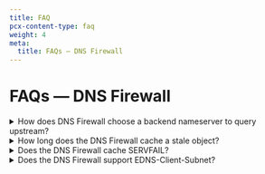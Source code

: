 ```yaml
---
title: FAQ
pcx-content-type: faq
weight: 4
meta:
  title: FAQs — DNS Firewall
---
```


# FAQs — DNS Firewall

<details>
<summary>How does DNS Firewall choose a backend nameserver to query upstream?</summary>
<div>

DNS Firewall alternates between a customer's nameservers. Additionally, the DNS Firewall determines the fastest server from the group of nameservers and factors in this information via an algorithm.

</div>
</details>

<details>
<summary>How long does the DNS Firewall cache a stale object?</summary>
<div>

DNS Firewall sets cache longevity according to allocated memory.

As long as there is enough allocated memory, Cloudflare does not clear items from the cache forcefully, even when the TTL expires. This feature allows Cloudflare to serve stale objects from cache if your nameservers are offline.

</div>
</details>

<details>
<summary>Does the DNS Firewall cache SERVFAIL?</summary>
<div>

No. If the customer's nameservers respond with a SERVFAIL, the DNS Firewall will try again on the next request.

</div>
</details>

<details>
<summary>Does the DNS Firewall support EDNS-Client-Subnet?</summary>
<div>

Yes. Often, DNS providers want to see a client's IP via EDNS-Client-Subnet because they serve geographically specific DNS answers based on the client's IP. With EDNS-Client-Subnet enabled, the DNS Firewall will forward the client's IP subnet along with the DNS query to the origin nameserver.

When EDNS is enabled, the DNS Firewall gives out the geographically correct answer in cache based on the client IP subnet. To do this, the DNS Firewall segments its cache. For example:

1.  A resolver says it is looking for an answer for client `192.0.2.0/24`.
2.  The DNS Firewall will proxy the request to the origin for the answer.
3.  The DNS Firewall  will cache the answer from the origin, but only for that `/24`.
4.  `203.0.113.0/24` now asks the same DNS question and the answer is again returned from the origin instead of the cache.

<Aside type="note">

EDNS limits the effectiveness of the DNS cache.

</Aside>
</div>
</details>
